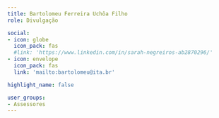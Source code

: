 ```yaml
---
title: Bartolomeu Ferreira Uchôa Filho
role: Divulgação

social:
- icon: globe
  icon_pack: fas
  #link: 'https://www.linkedin.com/in/sarah-negreiros-ab2870296/'
- icon: envelope
  icon_pack: fas
  link: 'mailto:bartolomeu@ita.br'

highlight_name: false

user_groups:
- Assessores
---
```

